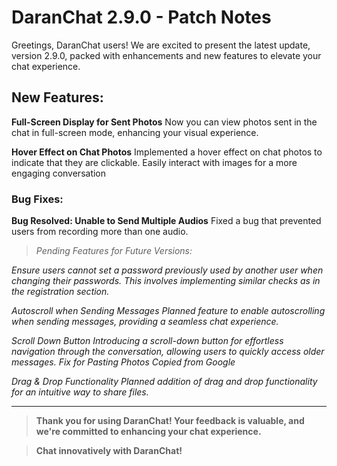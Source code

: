 # DaranChat 2.9.0 - Patch Notes
Greetings, DaranChat users! We are excited to present the latest update, version 2.9.0, packed with enhancements and new features to elevate your chat experience.

## New Features:

**Full-Screen Display for Sent Photos**
Now you can view photos sent in the chat in full-screen mode, enhancing your visual experience.

**Hover Effect on Chat Photos**
Implemented a hover effect on chat photos to indicate that they are clickable. Easily interact with images for a more engaging conversation

### Bug Fixes:

**Bug Resolved: Unable to Send Multiple Audios**
Fixed a bug that prevented users from recording more than one audio.


> *Pending Features for Future Versions:*

*Ensure users cannot set a password previously used by another user when changing their passwords. This involves implementing similar checks as in the registration section.*

*Autoscroll when Sending Messages*
*Planned feature to enable autoscrolling when sending messages, providing a seamless chat experience.*

*Scroll Down Button*
*Introducing a scroll-down button for effortless navigation through the conversation, allowing users to quickly access older messages.*
*Fix for Pasting Photos Copied from Google*

*Drag & Drop Functionality*
*Planned addition of drag and drop functionality for an intuitive way to share files.*

---

> **Thank you for using DaranChat! Your feedback is valuable, and we're committed to enhancing your chat experience.**

> **Chat innovatively with DaranChat!**

